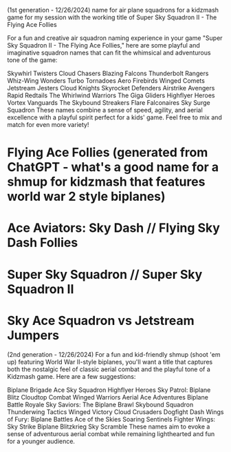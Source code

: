 (1st generation - 12/26/2024)
name for air plane squadrons for a kidzmash game for my session with the working title of Super Sky Squadron II - The Flying Ace Follies

For a fun and creative air squadron naming experience in your game "Super Sky Squadron II - The Flying Ace Follies," here are some playful and imaginative squadron names that can fit the whimsical and adventurous tone of the game:

Skywhirl Twisters
Cloud Chasers
Blazing Falcons
Thunderbolt Rangers
Whiz-Wing Wonders
Turbo Tornadoes
Aero Firebirds
Winged Comets
Jetstream Jesters
Cloud Knights
Skyrocket Defenders
Airstrike Avengers
Rapid Redtails
The Whirlwind Warriors
The Giga Gliders
Highflyer Heroes
Vortex Vanguards
The Skybound Streakers
Flare Falconaires
Sky Surge Squadron
These names combine a sense of speed, agility, and aerial excellence with a playful spirit perfect for a kids' game. Feel free to mix and match for even more variety!



# Flying Ace Follies (generated from ChatGPT - what's a good name for a shmup for kidzmash that features world war 2 style biplanes)
# Ace Aviators: Sky Dash // Flying Sky Dash Follies
# Super Sky Squadron // Super Sky Squadron II
# Sky Ace Squadron vs Jetstream Jumpers

(2nd generation - 12/26/2024)
For a fun and kid-friendly shmup (shoot 'em up) featuring World War II-style biplanes, you'll want a title that captures both the nostalgic feel of classic aerial combat and the playful tone of a Kidzmash game. Here are a few suggestions:

Biplane Brigade
Ace Sky Squadron
Highflyer Heroes
Sky Patrol: Biplane Blitz
Cloudtop Combat
Winged Warriors
Aerial Ace Adventures
Biplane Battle Royale
Sky Saviors: The Biplane Brawl
Skybound Squadron
Thunderwing Tactics
Winged Victory
Cloud Crusaders
Dogfight Dash
Wings of Fury: Biplane Battles
Ace of the Skies
Soaring Sentinels
Fighter Wings: Sky Strike
Biplane Blitzkrieg
Sky Scramble
These names aim to evoke a sense of adventurous aerial combat while remaining lighthearted and fun for a younger audience.



